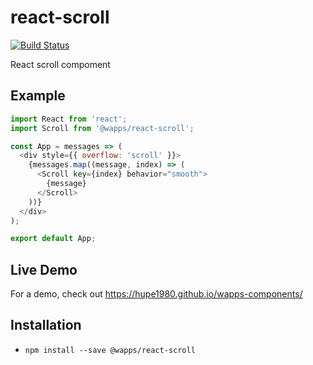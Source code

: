 # react-scroll
[![Build Status](https://travis-ci.org/hupe1980/wapps-components.svg?branch=master)](https://travis-ci.org/hupe1980/wapps-components)

React scroll compoment

## Example
```js
import React from 'react';
import Scroll from '@wapps/react-scroll';

const App = messages => (
  <div style={{ overflow: 'scroll' }}>
    {messages.map((message, index) => (
      <Scroll key={index} behavior="smooth">
        {message}
      </Scroll>
    ))}
  </div>
);

export default App;
```

## Live Demo
For a demo, check out https://hupe1980.github.io/wapps-components/

## Installation
- `npm install --save @wapps/react-scroll`
